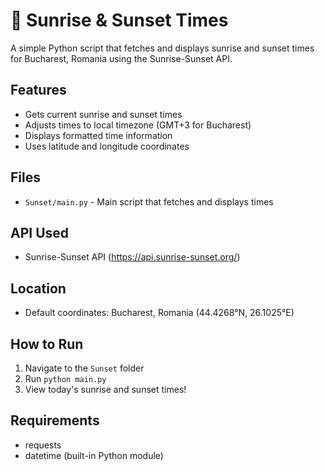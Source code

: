 # 🌅 Sunrise & Sunset Times

A simple Python script that fetches and displays sunrise and sunset times for Bucharest, Romania using the Sunrise-Sunset API.

## Features
- Gets current sunrise and sunset times
- Adjusts times to local timezone (GMT+3 for Bucharest)
- Displays formatted time information
- Uses latitude and longitude coordinates

## Files
- `Sunset/main.py` - Main script that fetches and displays times

## API Used
- Sunrise-Sunset API (https://api.sunrise-sunset.org/)

## Location
- Default coordinates: Bucharest, Romania (44.4268°N, 26.1025°E)

## How to Run
1. Navigate to the `Sunset` folder
2. Run `python main.py`
3. View today's sunrise and sunset times!

## Requirements
- requests
- datetime (built-in Python module)